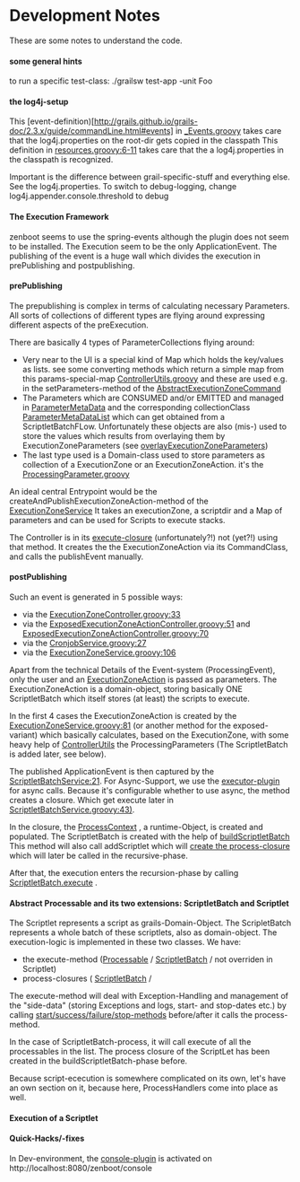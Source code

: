 Development Notes
=================

These are some notes to understand the code.

#### some general hints
to run a specific test-class:
./grailsw test-app -unit Foo

#### the log4j-setup
This [event-definition)[http://grails.github.io/grails-doc/2.3.x/guide/commandLine.html#events]
in [_Events.groovy](https://github.com/hybris/zenboot/blob/master/scripts/_Events.groovy#L6-L10)
takes care that the log4j.properties on the root-dir gets copied in the classpath
This definition in [resources.groovy:6-11](https://github.com/hybris/zenboot/blob/master/grails-app/conf/spring/resources.groovy#L6-L11)
takes care that the a log4j.properties in the classpath is recognized.

Important is the difference between grail-specific-stuff and everything else. See
the log4j.properties. To switch to debug-logging, change
log4j.appender.console.threshold to debug



#### The Execution Framework

zenboot seems to use the spring-events although the plugin does not seem to be installed. The Execution seem to be the only ApplicationEvent.
The publishing of the event is a huge wall which divides the execution in prePublishing and postpublishing.
#### prePublishing
The prepublishing is complex in terms of calculating necessary Parameters. All
sorts of collections of different types are flying around expressing different
aspects of the preExecution.

There are basically 4 types of ParameterCollections flying around:
* Very near to the UI is a special kind of Map which holds the key/values as lists.
see some converting methods which return a simple map from this params-special-map [ControllerUtils.groovy](https://github.com/hybris/zenboot/blob/8547d5eaff56acddf74baef79d76b896ddf9e944/src/groovy/org/zenboot/portal/ControllerUtils.groovy) and these are used e.g. in the setParameters-method of the
[AbstractExecutionZoneCommand](https://github.com/hybris/zenboot/blob/543e9f6e5882990b392e5cd4890d19d4424b82b2/grails-app/controllers/org/zenboot/portal/processing/AbstractExecutionZoneCommand.groovy)
* The Parameters which are CONSUMED and/or EMITTED and managed in [ParameterMetaData](https://github.com/hybris/zenboot/blob/c6c5b6749630176649eb8fc0e514a59ad82b4d72/src/groovy/org/zenboot/portal/processing/meta/ParameterMetadata.groovy)
and the corresponding collectionClass [ParameterMetaDataList](https://github.com/hybris/zenboot/blob/c6c5b6749630176649eb8fc0e514a59ad82b4d72/src/groovy/org/zenboot/portal/processing/meta/ParameterMetadataList.groovy) which can get obtained from a
ScriptletBatchFLow. Unfortunately these objects are also (mis-) used to store
the values which results from overlaying them by ExecutionZoneParameters (see [overlayExecutionZoneParameters](https://github.com/hybris/zenboot/blob/543e9f6e5882990b392e5cd4890d19d4424b82b2/grails-app/services/org/zenboot/portal/processing/ExecutionZoneService.groovy#L171))
* The last type used is a Domain-class used to store parameters as collection of
a ExecutionZone or an ExecutionZoneAction. it's the [ProcessingParameter.groovy](https://github.com/hybris/zenboot/blob/543e9f6e5882990b392e5cd4890d19d4424b82b2/grails-app/domain/org/zenboot/portal/processing/ProcessingParameter.groovy)

An ideal central Entrypoint would be the createAndPublishExecutionZoneAction-method
of the [ExecutionZoneService](https://github.com/hybris/zenboot/blob/master/grails-app/services/org/zenboot/portal/processing/ExecutionZoneService.groovy)
It takes an executionZone, a scriptdir and a Map of parameters and can be used for Scripts to execute stacks.

The Controller is in its [execute-closure](https://github.com/hybris/zenboot/blob/master/grails-app/controllers/org/zenboot/portal/processing/ExecutionZoneController.groovy#L27) (unfortunately?!) not (yet?!) using that method. It creates the
the ExecutionZoneAction via its CommandClass, and calls the publishEvent manually.


#### postPublishing
Such an event is generated in 5 possible ways:
* via the [ExecutionZoneController.groovy:33](https://github.com/hybris/zenboot/blob/master/grails-app/controllers/org/zenboot/portal/processing/ExecutionZoneController.groovy#L33)
* via the [ExposedExecutionZoneActionController.groovy:51](https://github.com/hybris/zenboot/blob/master/grails-app/controllers/org/zenboot/portal/processing/ExposedExecutionZoneActionController.groovy#L51) and
[ExposedExecutionZoneActionController.groovy:70](https://github.com/hybris/zenboot/blob/master/grails-app/controllers/org/zenboot/portal/processing/ExposedExecutionZoneActionController.groovy#L70)
* via the [CronjobService.groovy:27](https://github.com/hybris/zenboot/blob/master/grails-app/services/org/zenboot/portal/processing/CronjobService.groovy#L27)
* via the [ExecutionZoneService.groovy:106](https://github.com/hybris/zenboot/blob/master/grails-app/services/org/zenboot/portal/processing/ExecutionZoneService.groovy#L106)

Apart from the technical Details of the Event-system (ProcessingEvent), only the user and an [ExecutionZoneAction](https://github.com/hybris/zenboot/blob/master/grails-app/domain/org/zenboot/portal/processing/ExecutionZoneAction.groovy)
is passed as parameters. The ExecutionZoneAction is a domain-object, storing basically ONE ScriptletBatch which itself stores (at least) the scripts to execute.

In the first 4 cases the ExecutionZoneAction is created by the [ExecutionZoneService.groovy:81](https://github.com/hybris/zenboot/blob/345a46a1dc6059e33e778ab6ed93a2b7674c1192/grails-app/services/org/zenboot/portal/processing/ExecutionZoneService.groovy#L81)
(or another method for the exposed-variant) which basically calculates, based on the ExecutionZone, with some heavy help of [ControllerUtils](https://github.com/hybris/zenboot/blob/543e9f6e5882990b392e5cd4890d19d4424b82b2/src/groovy/org/zenboot/portal/ControllerUtils.groovy)
the ProcessingParameters (The ScriptletBatch is added later, see below).

The published ApplicationEvent is then captured by the [ScriptletBatchService:21](https://github.com/hybris/zenboot/blob/314a4e84df9689b71324690b1e81ea217d52f999/grails-app/services/org/zenboot/portal/processing/ScriptletBatchService.groovy#L21).
For Async-Support, we use the [executor-plugin](https://github.com/basejump/grails-executor) for async calls. Because it's configurable whether to use async, the method creates a closure.
Which get execute later in [ScriptletBatchService.groovy:43)](https://github.com/hybris/zenboot/blob/master/grails-app/services/org/zenboot/portal/processing/ScriptletBatchService.groovy#L43).

In the closure, the [ProcessContext](https://github.com/hybris/zenboot/blob/77d3fc58dd1bbbbb0073e41efe77d72422626353/src/groovy/org/zenboot/portal/processing/ProcessContext.groovy)
, a runtime-Object, is created and populated.
The ScriptletBatch is created with the help of [buildScriptletBatch](https://github.com/hybris/zenboot/blob/314a4e84df9689b71324690b1e81ea217d52f999/grails-app/services/org/zenboot/portal/processing/ScriptletBatchService.groovy#L94)
This method will also call addScriptlet which will [create the process-closure](https://github.com/hybris/zenboot/blob/314a4e84df9689b71324690b1e81ea217d52f999/grails-app/services/org/zenboot/portal/processing/ScriptletBatchService.groovy#L127)
which will later be called in the recursive-phase.

After that, the execution enters the recursion-phase by calling [ScriptletBatch.execute](https://github.com/hybris/zenboot/blob/master/grails-app/domain/org/zenboot/portal/processing/ScriptletBatch.groovy#L32) .

#### Abstract Processable and its two extensions: ScriptletBatch and Scriptlet

The Scriptlet represents a script as grails-Domain-Object. The ScripletBatch represents a whole batch of these scriptlets, also as domain-object.
The execution-logic is implemented in these two classes. We have:
* the execute-method ([Processable](https://github.com/hybris/zenboot/blob/master/grails-app/domain/org/zenboot/portal/processing/Processable.groovy#L33) /
[ScriptletBatch](https://github.com/hybris/zenboot/blob/master/grails-app/domain/org/zenboot/portal/processing/ScriptletBatch.groovy#L30) /
not overriden in Scriptlet)
* process-closures ( [ScriptletBatch](https://github.com/hybris/zenboot/blob/345a46a1dc6059e33e778ab6ed93a2b7674c1192/grails-app/domain/org/zenboot/portal/processing/ScriptletBatch.groovy#L36) /


The execute-method will deal with Exception-Handling and management of the "side-data" (storing Exceptions and logs, start- and stop-dates etc.) by calling [start/success/failure/stop-methods](https://github.com/hybris/zenboot/blob/master/grails-app/domain/org/zenboot/portal/processing/Processable.groovy#L85)
before/after it calls the process-method.

In the case of ScriptletBatch-process, it will call execute of all the processables in the list. The process closure of the ScriptLet has been
created in the buildScriptletBatch-phase before.

Because script-ececution is somewhere complicated on its own, let's have an own section on it, because here, ProcessHandlers come into place as well.

#### Execution of a Scriptlet



#### Quick-Hacks/-fixes
In Dev-environment, the [console-plugin](http://grails.org/plugin/console) is activated on http://localhost:8080/zenboot/console
